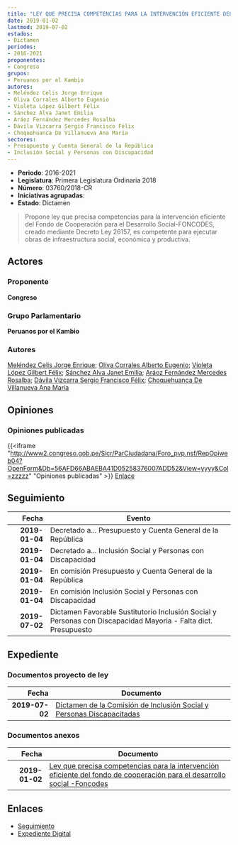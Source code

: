 ```yaml
---
title: "LEY QUE PRECISA COMPETENCIAS PARA LA INTERVENCIÓN EFICIENTE DEL FONDO DE COOPERACIÓN PARA EL DESARROLLOO SOCIAL-FONCODES"
date: 2019-01-02
lastmod: 2019-07-02
estados:
- Dictamen
periodos:
- 2016-2021
proponentes:
- Congreso
grupos:
- Peruanos por el Kambio
autores:
- Meléndez Celis Jorge Enrique
- Oliva Corrales Alberto Eugenio
- Violeta López Gilbert Félix
- Sánchez Alva Janet Emilia
- Aráoz Fernández Mercedes Rosalba
- Dávila Vizcarra Sergio Francisco Félix
- Choquehuanca De Villanueva Ana María
sectores:
- Presupuesto y Cuenta General de la República
- Inclusión Social y Personas con Discapacidad
---
```

- **Periodo**: 2016-2021
- **Legislatura**: Primera Legislatura Ordinaria 2018
- **Número**: 03760/2018-CR
- **Iniciativas agrupadas**: 
- **Estado**: Dictamen

> Propone ley que precisa competencias para la intervención eficiente del Fondo de Cooperación para el Desarrollo Social-FONCODES, creado mediante Decreto Ley 26157, es competente para ejecutar obras de infraestructura social, económica y productiva.


## Actores

### Proponente

**Congreso**

### Grupo Parlamentario

**Peruanos por el Kambio**

### Autores

[Meléndez Celis Jorge Enrique](mailto:mailto:jmelendez@congreso.gob.pe); [Oliva Corrales Alberto Eugenio](mailto:mailto:aoliva@congreso.gob.pe); [Violeta López Gilbert Félix](mailto:mailto:gvioleta@congreso.gob.pe); [Sánchez Alva Janet Emilia](mailto:mailto:jsancheza@congreso.gob.pe); [Aráoz Fernández Mercedes Rosalba](mailto:mailto:maraoz@congreso.gob.pe); [Dávila Vizcarra Sergio Francisco Félix](mailto:mailto:sdavila@congreso.gob.pe); [Choquehuanca De Villanueva Ana María](mailto:mailto:achoquehuanca@congreso.gob.pe)

## Opiniones

### Opiniones publicadas

{{<iframe "http://www2.congreso.gob.pe/Sicr/ParCiudadana/Foro_pvp.nsf/RepOpiweb04?OpenForm&Db=56AFD66ABAEBA41D05258376007ADD52&View=yyyy&Col=zzzzz" "Opiniones publicadas" >}}
[Enlace](http://www2.congreso.gob.pe/Sicr/ParCiudadana/Foro_pvp.nsf/RepOpiweb04?OpenForm&Db=56AFD66ABAEBA41D05258376007ADD52&View=yyyy&Col=zzzzz)


## Seguimiento

| Fecha | Evento |
|------:|--------|
| **2019-01-04** | Decretado a... Presupuesto y Cuenta General de la República |
| **2019-01-04** | Decretado a... Inclusión Social y Personas con Discapacidad |
| **2019-01-04** | En comisión Presupuesto y Cuenta General de la República |
| **2019-01-04** | En comisión Inclusión Social y Personas con Discapacidad |
| **2019-07-02** | Dictamen Favorable Sustitutorio Inclusión Social y Personas con Discapacidad Mayoria - Falta dict. Presupuesto |

## Expediente

### Documentos proyecto de ley

| Fecha | Documento |
|------:|-----------|
| **2019-07-02** | [Dictamen de la Comisión de Inclusión Social y Personas Discapacitadas](http://www.leyes.congreso.gob.pe/Documentos/2016_2021/Dictamenes/Proyectos_de_Ley/03760DC13MAY20190702.pdf) |

### Documentos anexos

| Fecha | Documento |
|------:|-----------|
| **2019-01-02** | [Ley que precisa competencias para la intervención eficiente del fondo de cooperación para el desarrollo social -Foncodes](http://www.leyes.congreso.gob.pe/Documentos/2016_2021/Proyectos_de_Ley_y_de_Resoluciones_Legislativas/PL0376020190102..pdf) |

## Enlaces

- [Seguimiento](http://www2.congreso.gob.pe/Sicr/TraDocEstProc/CLProLey2016.nsf/f7fff46988ca05b1052578e100829cc7/92102d5001c81a5b0525837600618b1f?OpenDocument)
- [Expediente Digital](http://www2.congreso.gob.pe/Sicr/TraDocEstProc/CLProLey2016.nsf/f7fff46988ca05b1052578e100829cc7/92102d5001c81a5b0525837600618b1f?OpenDocument&Click=05257FB7005EB655.eb71d0cf91d8294e05256cdf006b5706/$Body/0.1C6C)

